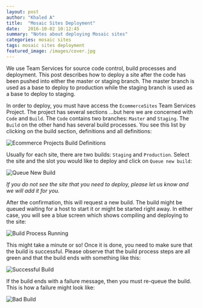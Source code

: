 ```yaml
---
layout: post
author: "Khaled A"
title:  "Mosaic Sites Deployment"
date:   2016-10-02 10:12:45
summary: "Notes about deploying Mosaic sites"
categories: mosaic sites
tags: mosaic sites deployment
featured_image: /images/cover.jpg
---
```


We use Team Services for source code control, build processes and deployment. This post describes how to deploy a site after the code has been pushed into either the master or staging branch. The master branch is used as a base to deploy to production while the staging branch is used as a base to deploy to staging.

In order to deploy, you must have access the `EcommerceSites` Team Services Project. The project has several sections ...but here we are concerned with `Code` and `Build`. The `Code` contains two branches: `Master` and `Staging`. The `Build` on the other hand has several build processes. You see this list by clicking on the build section, definitions and all definitions:

![Ecommerce Projects Build Definitions](http://i.imgur.com/KFHeJLi.png)

Usually for each site, there are two builds: `Staging` and `Production`. Select the site and the slot you would like to deploy and click on `Queue new build`:

![Queue New Build](http://i.imgur.com/WfTyx4x.png)

*If you do not see the site that you need to deploy, please let us know and we will add it for you.*

After the confirmation, this will request a new build. The build might be queued waiting for a host to start it or might be started right away. In either case, you will see a blue screen which shows compiling and deploying to the site:

![Build Process Running](http://i.imgur.com/rqHcY8f.png)

This might take a minute or so! Once it is done, you need to make sure that the build is successful. Please observe that the build process steps are all green and that the build ends with something like this:

![Successful Build](http://i.imgur.com/mohssxk.png)

If the build ends with a failure message, then you must re-queue the build. This is how a failure might look like:

![Bad Build](http://i.imgur.com/zg0jKuB.png)